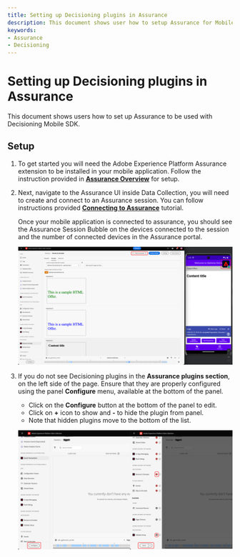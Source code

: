 ```yaml
---
title: Setting up Decisioning plugins in Assurance
description: This document shows user how to setup Assurance for Mobile SDK.
keywords:
- Assurance
- Decisioning
---
```


# Setting up Decisioning plugins in Assurance

This document shows users how to set up Assurance to be used with Decisioning Mobile SDK.

## Setup

1. To get started you will need the Adobe Experience Platform Assurance extension to be installed in your mobile application. Follow the instruction provided in [**Assurance Overview**](../../home/base/assurance/index.md) for setup.

2. Next, navigate to the Assurance UI inside Data Collection, you will need to create and connect to an Assurance session. You can follow instructions provided [**Connecting to Assurance**](https://experienceleague.adobe.com/en/docs/experience-platform/assurance/tutorials/using-assurance) tutorial.

   Once your mobile application is connected to assurance, you should see the Assurance Session Bubble on the devices connected to the session and the number of connected devices in the Assurance portal.

   ![](./assets/assurance-setup/assurance-connected.png)

3. If you do not see Decisioning plugins in the **Assurance plugins section**, on the left side of the page. Ensure that they are properly configured using the panel **Configure** menu, available at the bottom of the panel.
   * Click on the **Configure** button at the bottom of the panel to edit.
   * Click on **+** icon to show and **-** to hide the plugin from panel.
   * Note that hidden plugins move to the bottom of the list.

   ![](./assets/assurance-setup/assurance-configure.png)
